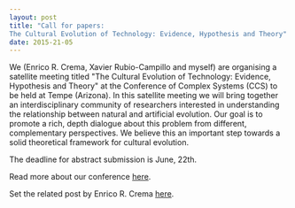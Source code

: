 ```yaml
---
layout: post
title: "Call for papers: 
The Cultural Evolution of Technology: Evidence, Hypothesis and Theory"
date: 2015-21-05
---
```


We (Enrico R. Crema, Xavier Rubio-Campillo and myself) are organising a 
satellite meeting titled "The Cultural Evolution of Technology: Evidence,
Hypothesis and Theory" at the Conference of Complex Systems (CCS) to be held
at Tempe (Arizona). In this satellite meeting we will bring together an
interdisciplinary community of researchers interested in 
understanding the relationship between natural and artificial evolution. 
Our goal is to promote a rich, depth dialogue about this problem from 
different, complementary perspectives. We believe this an important 
step towards a  solid theoretical framework for cultural evolution. 

The deadline for abstract submission is June, 22th.  

Read more about our conference [here](https://sites.google.com/site/techevo2015/).

Set the related post by Enrico R. Crema [here](https://casesbcn.wordpress.com/2015/05/19/call-for-paper-the-cultural-evolution-of-technology-evidence-hypothesis-and-theory/).